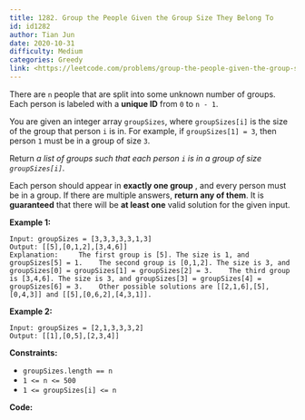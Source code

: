 ```yaml
---
title: 1282. Group the People Given the Group Size They Belong To
id: id1282
author: Tian Jun
date: 2020-10-31
difficulty: Medium
categories: Greedy
link: <https://leetcode.com/problems/group-the-people-given-the-group-size-they-belong-to/description/>
---
```


There are `n` people that are split into some unknown number of groups. Each
person is labeled with a  **unique ID**  from `0` to `n - 1`.

You are given an integer array `groupSizes`, where `groupSizes[i]` is the size
of the group that person `i` is in. For example, if `groupSizes[1] = 3`, then
person `1` must be in a group of size `3`.

Return  _a list of groups  such that each person `i` is in a group of size
`groupSizes[i]`_.

Each person should appear in  **exactly one group** , and every person must be
in a group. If there are multiple answers, **return any of them**. It is
**guaranteed** that there will be **at least one** valid solution for the
given input.



**Example 1:**
            
	Input: groupSizes = [3,3,3,3,3,1,3]    
	Output: [[5],[0,1,2],[3,4,6]]    
	Explanation:     The first group is [5]. The size is 1, and groupSizes[5] = 1.    The second group is [0,1,2]. The size is 3, and groupSizes[0] = groupSizes[1] = groupSizes[2] = 3.    The third group is [3,4,6]. The size is 3, and groupSizes[3] = groupSizes[4] = groupSizes[6] = 3.    Other possible solutions are [[2,1,6],[5],[0,4,3]] and [[5],[0,6,2],[4,3,1]].    

**Example 2:**
            
	Input: groupSizes = [2,1,3,3,3,2]    
	Output: [[1],[0,5],[2,3,4]]    



**Constraints:**

  * `groupSizes.length == n`
  * `1 <= n <= 500`
  * `1 <= groupSizes[i] <= n`


**Code:**
